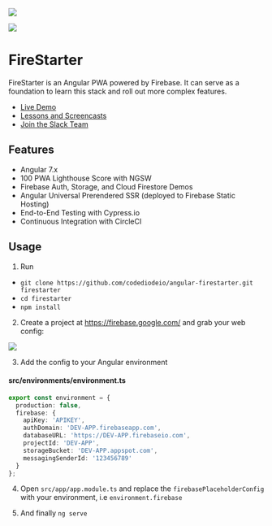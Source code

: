 <p align="center">

<a href="https://slackin-pbfjhfxnsa.now.sh"><img src="https://slackin-pbfjhfxnsa.now.sh/badge.svg"></a>

<a href="https://circleci.com/gh/codediodeio/angular-firestarter"><img src="https://circleci.com/gh/codediodeio/angular-firestarter.svg?style=svg"></a>

</p>

# FireStarter

FireStarter is an Angular PWA powered by Firebase. It can serve as a foundation to learn this stack and roll out more complex features.

- [Live Demo](https://firestarter-96e46.firebaseapp.com/)
- [Lessons and Screencasts](https://angularfirebase.com)
- [Join the Slack Team](https://goo.gl/qF8Q5r)

## Features

- Angular 7.x
- 100 PWA Lighthouse Score with NGSW
- Firebase Auth, Storage, and Cloud Firestore Demos
- Angular Universal Prerendered SSR (deployed to Firebase Static Hosting)
- End-to-End Testing with Cypress.io
- Continuous Integration with CircleCI

## Usage

1.  Run

- `git clone https://github.com/codediodeio/angular-firestarter.git firestarter`
- `cd firestarter`
- `npm install`

2.  Create a project at https://firebase.google.com/ and grab your web config:

![](https://angularfirebase.com/wp-content/uploads/2017/04/firebase-dev-prod-credentials.png)

3.  Add the config to your Angular environment

#### src/environments/environment.ts

```typescript
export const environment = {
  production: false,
  firebase: {
    apiKey: 'APIKEY',
    authDomain: 'DEV-APP.firebaseapp.com',
    databaseURL: 'https://DEV-APP.firebaseio.com',
    projectId: 'DEV-APP',
    storageBucket: 'DEV-APP.appspot.com',
    messagingSenderId: '123456789'
  }
};
```

4.  Open `src/app/app.module.ts` and replace the `firebasePlaceholderConfig` with your environment, i.e `environment.firebase`

5.  And finally `ng serve`
